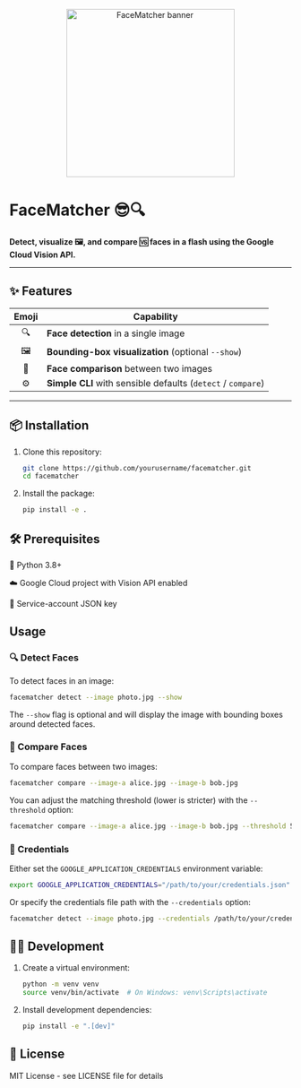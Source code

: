 <p align="center">
  <!-- Replace with the path/URL of your banner or logo image -->
  <img src="https://news.mit.edu/sites/default/files/styles/news_article__image_gallery/public/images/202203/face-600x900.png" alt="FaceMatcher banner" width="300">
</p>

# FaceMatcher 😎🔍

**Detect, visualize 🖼️, and compare 🆚 faces in a flash using the Google Cloud Vision API.**

---

## ✨ Features

| Emoji | Capability |
| :---: | --- |
| 🔍 | **Face detection** in a single image |
| 🖼️ | **Bounding-box visualization** (optional `--show`) |
| 🔄 | **Face comparison** between two images |
| ⚙️ | **Simple CLI** with sensible defaults (`detect` / `compare`) |

---

## 📦 Installation

1. Clone this repository:
   ```bash
   git clone https://github.com/yourusername/facematcher.git
   cd facematcher
   ```

2. Install the package:
   ```bash
   pip install -e .
   ```

## 🛠️ Prerequisites
🐍 Python 3.8+

☁️ Google Cloud project with Vision API enabled

🔑 Service-account JSON key

## Usage

### 🔍 Detect Faces

To detect faces in an image:

```bash
facematcher detect --image photo.jpg --show
```

The `--show` flag is optional and will display the image with bounding boxes around detected faces.

### 🔄 Compare Faces

To compare faces between two images:

```bash
facematcher compare --image-a alice.jpg --image-b bob.jpg
```

You can adjust the matching threshold (lower is stricter) with the `--threshold` option:

```bash
facematcher compare --image-a alice.jpg --image-b bob.jpg --threshold 50.0
```

### 🔑 Credentials

Either set the `GOOGLE_APPLICATION_CREDENTIALS` environment variable:

```bash
export GOOGLE_APPLICATION_CREDENTIALS="/path/to/your/credentials.json"
```

Or specify the credentials file path with the `--credentials` option:

```bash
facematcher detect --image photo.jpg --credentials /path/to/your/credentials.json
```

## 🧑‍💻 Development

1. Create a virtual environment:
   ```bash
   python -m venv venv
   source venv/bin/activate  # On Windows: venv\Scripts\activate
   ```

2. Install development dependencies:
   ```bash
   pip install -e ".[dev]"
   ```

## 📄 License

MIT License - see LICENSE file for details 
